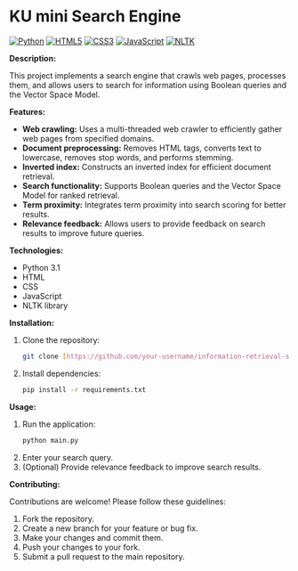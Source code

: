 # KU mini Search Engine

[![Python](https://img.shields.io/badge/python-3.1-blue.svg)](https://www.python.org/) [![HTML5](https://img.shields.io/badge/HTML5-5!-orange.svg)](https://html.com/) [![CSS3](https://img.shields.io/badge/CSS3-3!-green.svg)](https://www.w3schools.com/css/) [![JavaScript](https://img.shields.io/badge/JavaScript-ES6-yellow.svg)](https://www.javascript.com/) [![NLTK](https://img.shields.io/badge/NLTK-%3E%3D-blue.svg)](https://www.nltk.org/)

**Description:**

This project implements a search engine that crawls web pages, processes them, and allows users to search for information using Boolean queries and the Vector Space Model.

**Features:**

  * **Web crawling:** Uses a multi-threaded web crawler to efficiently gather web pages from specified domains.
  * **Document preprocessing:** Removes HTML tags, converts text to lowercase, removes stop words, and performs stemming.
  * **Inverted index:** Constructs an inverted index for efficient document retrieval.
  * **Search functionality:** Supports Boolean queries and the Vector Space Model for ranked retrieval.
  * **Term proximity:** Integrates term proximity into search scoring for better results.
  * **Relevance feedback:** Allows users to provide feedback on search results to improve future queries.

**Technologies:**

  * Python 3.1
  * HTML
  * CSS
  * JavaScript
  * NLTK library

**Installation:**

1.  Clone the repository:
    ```bash
    git clone [https://github.com/your-username/information-retrieval-system.git](https://github.com/your-username/information-retrieval-system.git)
    ```
2.  Install dependencies:
    ```bash
    pip install -r requirements.txt
    ```

**Usage:**

1.  Run the application:
    ```bash
    python main.py
    ```
2.  Enter your search query.
3.  (Optional) Provide relevance feedback to improve search results.

**Contributing:**

Contributions are welcome! Please follow these guidelines:

1.  Fork the repository.
2.  Create a new branch for your feature or bug fix.
3.  Make your changes and commit them.
4.  Push your changes to your fork.
5.  Submit a pull request to the main repository.
